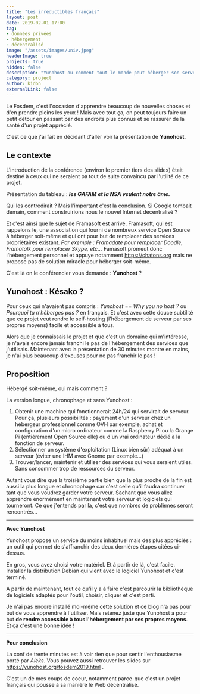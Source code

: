 ```yaml
---
title: "Les irréductibles français"
layout: post
date: 2019-02-01 17:00
tag: 
- données privées 
- hébergement
- décentralisé 
image: "/assets/images/univ.jpeg"
headerImage: true
projects: true
hidden: false
description: "Yunohost ou comment tout le monde peut héberger son serveur."
category: project
author: kidon
externalLink: false
---
```


Le Fosdem, c'est l'occasion d'apprendre beaucoup de nouvelles choses et d'en 
prendre pleins les yeux !
Mais avec tout ça, on peut toujours faire un petit détour en passant par des 
endroits plus connus et se rassurer de la santé d'un projet apprécié.

C'est ce que j'ai fait en décidant d'aller voir la présentation de **Yunohost**. 

## Le contexte

L'introduction de la conférence (environ le premier tiers des slides) était 
destiné à ceux qui ne seraient pa tout de suite convaincu par l'utilité de 
ce projet.

Présentation du tableau : ***les GAFAM et la NSA veulent notre âme.***

Qui les contredirait ? Mais l'important c'est la conclusion. Si Google tombait
demain, comment construirions nous le nouvel Internet décentralisé ?

Et c'est ainsi que le sujet de Framasoft est arrivé. Framasoft, qui est 
rappelons le, une association qui fourni de nombreux service Open Source à 
héberger soit-même et qui ont pour but de remplacer des services 
propriétaires existant. *Par exemple : Framadate pour remplacer Doodle, 
Framatalk pour remplacer Skype, etc...*
Famasoft promeut donc l'hébergement personnel et appuye notamment 
<https://chatons.org> mais ne propose pas de solution miracle pour héberger
soit-même. 

C'est là on le conférencier vous demande : **Yunohost** ?

## Yunohost : Késako ?

Pour ceux qui n'avaient pas compris : *Yunohost* == *Why you no host ?* ou 
*Pourquoi tu n'héberges pas ?* en français. Et c'est avec cette douce subtilité 
que ce projet veut rendre le self-hosting (l'hébergement de serveur par ses 
propres moyens) facile et accessible à tous.

Alors que je connaissais le projet et que c'est un domaine qui m'intéresse, je 
n'avais encore jamais franchi le pas de l'hébergement des services que 
j'utilisais. Maintenant avec la présentation de 30 minutes montre en mains, je 
n'ai plus beaucoup d'excuses pour ne pas franchir le pas !

## Proposition

Hébergé soit-même, oui mais comment ?

La version longue, chronophage et sans Yunohost : 
1. Obtenir une machine qui fonctionnerait 24h/24 qui servirait de serveur. Pour 
ça, plusieurs possibilités : payement d'un serveur chez un hébergeur 
professionnel comme OVH par exemple, achat et configuration d'un micro 
ordinateur comme la Raspberry Pi ou la Orange Pi (entièrement Open Source elle) 
ou d'un vrai ordinateur dédié à la fonction de serveur.
2. Sélectionner un système d'exploitation (Linux bien sûr) adéquat à un serveur 
(éviter une IHM avec Gnome par exemple...)
3. Trouver/lancer, maintenir et utiliser des services qui vous seraient utiles. 
Sans consommer trop de ressources du serveur.


Autant vous dire que la troisième partie bien que la plus proche de la fin est 
aussi la plus longue et chronophage car c'est celle qu'il faudra continuer tant 
que vous voudrez garder votre serveur.
Sachant que vous allez apprendre énormément en maintenant votre serveur et 
logiciels qui tourneront. Ce que j'entends par là, c'est que nombres de 
problèmes seront rencontrés...   

---

**Avec Yunohost**

Yunohost propose un service du moins inhabituel mais des plus appréciés : un 
outil qui permet de s'affranchir des deux dernières étapes citées ci-dessus.

En gros, vous avez choisi votre matériel. Et à partir de là, c'est facile. 
Installer la distribution Debian qui vient avec le logiciel Yunohost et c'est 
terminé.

A partir de maintenant, tout ce qu'il y a à faire c'est parcourir la 
bibliothèque de logiciels adaptés pour l'outil, choisir, cliquer et c'est parti.

Je n'ai pas encore installé moi-même cette solution et ce blog n'a pas pour but 
de vous apprendre à l'utiliser. Mais retenez juste que Yunohost a pour but **de 
rendre accessible à tous l'hébergement par ses propres moyens**. Et ça c'est une
bonne idée !

---

**Pour conclusion** 

La conf de trente minutes est à voir rien que pour sentir l'enthousiasme porté
par *Aleks*. Vous pouvez aussi retrouver les slides sur 
<https://yunohost.org/fosdem2019.html> .

C'est un de mes coups de coeur, notamment parce-que c'est un projet français 
qui pousse à sa manière le Web décentralisé. 
